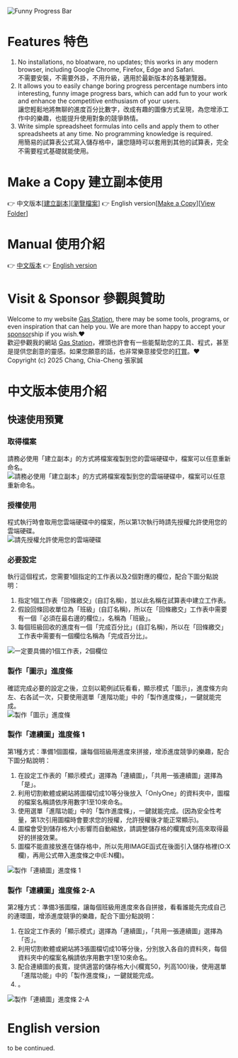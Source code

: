 ![Funny Progress Bar](https://www.php-pie.net/images/gas/funnyprogressbar/FunnyProgressBar.png "Funny Progress Bar")
# Features 特色
1. No installations, no bloatware, no updates; this works in any modern browser, including Google Chrome, Firefox, Edge and Safari.  
不需要安裝，不需要外掛，不用升級，適用於最新版本的各種瀏覽器。
2. It allows you to easily change boring progress percentage numbers into interesting, funny image progress bars, which can add fun to your work and enhance the competitive enthusiasm of your users.  
讓您輕鬆地將無聊的進度百分比數字，改成有趣的圖像方式呈現，為您增添工作中的樂趣，也能提升使用對象的競爭熱情。
4. Write simple spreadsheet formulas into cells and apply them to other spreadsheets at any time. No programming knowledge is required.  
用簡易的試算表公式寫入儲存格中，讓您隨時可以套用到其他的試算表，完全不需要程式基礎就能使用。
# Make a Copy 建立副本使用
👉 中文版本[[建立副本](https://docs.google.com/spreadsheets/d/1FTw_B4OYP1RyF-9w5cmKq7-E1qNijhZkAZPZBgLmiIg/copy)][[瀏覽檔案](https://drive.google.com/drive/folders/1YIvsr2Sa7dYaCIXt7ZTavFk0VcI3NotZ?usp=sharing)]  👉 English version[[Make a Copy](https://docs.google.com/spreadsheets/d/18Adn7nXFnbpVHl_NETAiH9hMYfjmQQvhxtJCEVFNhPQ/copy)][[View Folder](https://drive.google.com/drive/folders/10z-uKn4Jczw94kSq-AFHymvMQYKf98-0?usp=sharing)]
# Manual 使用介紹
👉 [中文版本](#中文版本使用介紹) 👉 [English version](#english-version)
# Visit & Sponsor 參觀與贊助
Welcome to my website [Gas Station](https://script.google.com/a/macros/gms.hlgs.hlc.edu.tw/s/AKfycbzS29sVfv6vUKcXY8zhHl8XZKU52VfvjxzqeEQACrAufS7JiWOexlIYgyfgtCusAVJt/exec "GAS Station"), there may be some tools, programs, or even inspiration that can help you. We are more than happy to accept your [sponsor](https://p.ecpay.com.tw/36FF207 "sponsor")ship if you wish.❤️  
歡迎參觀我的網站 [Gas Station](https://script.google.com/a/macros/gms.hlgs.hlc.edu.tw/s/AKfycbzS29sVfv6vUKcXY8zhHl8XZKU52VfvjxzqeEQACrAufS7JiWOexlIYgyfgtCusAVJt/exec "GAS Station")，裡頭也許會有一些能幫助您的工具、程式，甚至是提供您創意的靈感。如果您願意的話，也非常樂意接受您的[打賞](https://p.ecpay.com.tw/36FF207 "打賞")。❤️  
Copyright (c) 2025 Chang, Chia-Cheng 張家誠
# 中文版本使用介紹
## 快速使用預覽
### 取得檔案
請務必使用「建立副本」的方式將檔案複製到您的雲端硬碟中，檔案可以任意重新命名。  
<img src="https://www.php-pie.net/images/gas/funnyprogressbar/funnyprogressbar_c_01.gif" alt="請務必使用「建立副本」的方式將檔案複製到您的雲端硬碟中，檔案可以任意重新命名。" title="請務必使用「建立副本」的方式將檔案複製到您的雲端硬碟中，檔案可以任意重新命名。" />
### 授權使用
程式執行時會取用您雲端硬碟中的檔案，所以第1次執行時請先授權允許使用您的雲端硬碟。  
<img src="https://www.php-pie.net/images/gas/funnyprogressbar/funnyprogressbar_c_02.png" alt="請先授權允許使用您的雲端硬碟" title="請先授權允許使用您的雲端硬碟" />
### 必要設定
執行這個程式，您需要1個指定的工作表以及2個對應的欄位，配合下圖分點說明：  
1. 指定1個工作表「回條繳交」(自訂名稱)，並以此名稱在試算表中建立工作表。  
2. 假設回條回收單位為「班級」(自訂名稱)，所以在「回條繳交」工作表中需要有一個『必須在最右邊的欄位』，名稱為「班級」。  
3. 每個班級回收的進度有一個「完成百分比」(自訂名稱)，所以在「回條繳交」工作表中需要有一個欄位名稱為「完成百分比」。  
<img src="https://www.php-pie.net/images/gas/funnyprogressbar/funnyprogressbar_c_02-5.png" alt="一定要具備的1個工作表，2個欄位" title="一定要具備的1個工作表，2個欄位" />

### 製作「圖示」進度條
確認完成必要的設定之後，立刻以範例試玩看看，顯示模式「圖示」，進度條方向左、右各試一次，只要使用選單「進階功能」中的「製作進度條」，一鍵就能完成。  
<img src="https://www.php-pie.net/images/gas/funnyprogressbar/funnyprogressbar_c_03-5.gif" alt="製作「圖示」進度條" title="製作「圖示」進度條" />
### 製作「連續圖」進度條 1
第1種方式：準備1個圖檔，讓每個班級用進度來拼接，增添進度競爭的樂趣，配合下圖分點說明：  
1. 在設定工作表的「顯示模式」選擇為「連續圖」，「共用一張連續圖」選擇為「是」。
2. 利用切割軟體或網站將圖檔切成10等分後放入「OnlyOne」的資料夾中，圖檔的檔案名稱請依序用數字1至10來命名。  
3. 使用選單「進階功能」中的「製作進度條」，一鍵就能完成。(因為安全性考量，第1次引用圖檔時會要求您的授權，允許授權後才能正常顯示)。  
4. 圖檔會受到儲存格大小影響而自動縮放，請調整儲存格的欄寬或列高來取得最好的拼接效果。  
5. 圖檔不能直接放進在儲存格中，所以先用IMAGE函式在後面引入儲存格裡(O:X欄)，再用公式帶入進度條之中(E:N欄)。  
<img src="https://www.php-pie.net/images/gas/funnyprogressbar/funnyprogressbar_c_04.gif" alt="製作「連續圖」進度條 1" title="製作「連續圖」進度條 1" />

### 製作「連續圖」進度條 2-A
第2種方式：準備3張圖檔，讓每個班級用進度來各自拼接，看看誰能先完成自己的連環圖，增添進度競爭的樂趣，配合下圖分點說明：  
1. 在設定工作表的「顯示模式」選擇為「連續圖」，「共用一張連續圖」選擇為「否」。
2. 利用切割軟體或網站將3張圖檔切成10等分後，分別放入各自的資料夾，每個資料夾中的檔案名稱請依序用數字1至10來命名。   
3. 配合連續圖的長寬，提供適當的儲存格大小(欄寬50，列高100)後，使用選單「進階功能」中的「製作進度條」，一鍵就能完成。  
4. 。  
<img src="https://www.php-pie.net/images/gas/funnyprogressbar/funnyprogressbar_c_05.gif" alt="製作「連續圖」進度條 2-A" title="製作「連續圖」進度條 2-A" />

# English version
to be continued.  
